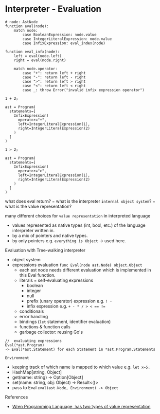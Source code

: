 # Interpreter - Evaluation

```pseudocode
# node: AstNode
function eval(node): 
    match node:
        case BooleanExpression: node.value
        case IntegerLiteralExpression: node.value
        case InfixExpression: eval_index(node)

function eval_infx(node):
    left = eval(node.left)
    right = eval(node.right)
    
    match node.operator:
        case "+": return left + right
        case "-": return left - right
        case ">": return left > right
        case "<": return left < right
        case _: throw Error("invalid infix expression operator")
```

``` 
1 + 2;

ast = Program(
  statements=[
    InfixExpression(
      operator="+",
      left=IntegerLiteralExpression(1),
      right=IntegerLiteralExpression(2)
    )
  ]
)

1 > 2;

ast = Program(
  statements=[
    InfixExpression(
      operator=">",
      left=IntegerLiteralExpression(1),
      right=IntegerLiteralExpression(2)
    )
  ]
)
```

what does eval return? 
= what is the interpreter `internal object system`?
= what is the value representation?

many different choices for `value representation` in interpreted language
- values represented as native types (int, bool, etc.) of the language interpreter written in.
- by a mix of pointers and native types.
- by only pointers e.g. `everything is Object` -> used here.

Evaluation with Tree-walking interpreter
- object system
- expressions evaluation `func Eval(node ast.Node) object.Object`
    - each ast node needs different evaluation which is implemented in this Eval function.
    - literals = self-evaluating expressions
        - boolean
        - integer
        - null
        - prefix (unary operator) expression e.g. `! -`
        - infix expression e.g. `+ - * / > < == !=`
    - conditionals
    - error handling
    - bindings (`let` statement, identifier evaluation)
    - functions & function calls
    - garbage collector: reusing Go's

``` 
//  evaluating expressions
Eval(*ast.Program)
-> Eval(*ast.Statement) for each Statement in *ast.Program.Statements
```

`Environment`
- keeping track of which name is mapped to which value e.g. `let x=5;`
- HashMap[string, Object]
- get(name: string) -> Option[Object]
- set(name: string, obj: Object) -> Result<()>
- pass to Eval `eval(ast.Node, Environment) -> Object`


References
- [Wren Programming Language, has two types of value representation](https://github.com/wren-lang/wren.git)